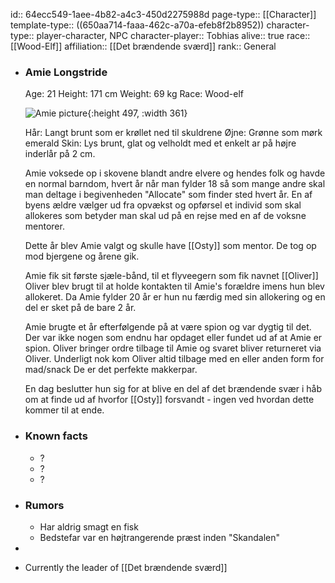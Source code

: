 id:: 64ecc549-1aee-4b82-a4c3-450d2275988d
page-type:: [[Character]]
template-type:: ((650aa714-faaa-462c-a70a-efeb8f2b8952))
character-type:: player-character, NPC
character-player:: Tobhias
alive:: true
race:: [[Wood-Elf]]
affiliation:: [[Det brændende sværd]]
rank:: General

- ### Amie Longstride
  
  Age: 21
  Height: 171 cm
  Weight: 69 kg
  Race: Wood-elf
  
  ![Amie picture](https://cdn.discordapp.com/attachments/1030158179310506095/1035425841728983130/Elf.jpg){:height 497, :width 361}
  
  Hår: Langt brunt som er krøllet ned til skuldrene
  Øjne: Grønne som mørk emerald
  Skin: Lys brunt, glat og velholdt med et enkelt ar på højre inderlår på 2 cm.
  
  Amie voksede op i skovene blandt andre elvere og hendes folk og havde en normal barndom, hvert år når man fylder 18 så som mange andre skal man deltage i begivenheden "Allocate" som finder sted hvert år.
  En af byens ældre vælger ud fra opvækst og opførsel et individ som skal allokeres som betyder man skal ud på en rejse med en af de voksne mentorer.
  
  Dette år blev Amie valgt og skulle have [[Osty]] som mentor.
  De tog op mod bjergene og årene gik.
  
  Amie fik sit første sjæle-bånd, til et flyveegern som fik navnet [[Oliver]] 
  Oliver blev brugt til at holde kontakten til Amie's forældre imens hun blev allokeret.
  Da Amie fylder 20 år er hun nu færdig med sin allokering og en del er sket på de bare 2 år.
  
  Amie brugte et år efterfølgende på at være spion og var dygtig til det.
  Der var ikke nogen som endnu har opdaget eller fundet ud af at Amie er spion.
  Oliver bringer ordre tilbage til Amie og svaret bliver returneret via Oliver. Underligt nok kom Oliver altid tilbage med en eller anden form for mad/snack
  De er det perfekte makkerpar.
  
  En dag beslutter hun sig for at blive en del af det brændende svær i håb om at finde ud af hvorfor [[Osty]] forsvandt - ingen ved hvordan dette kommer til at ende.
- ### Known facts
	- ?
	- ?
	- ?
- ### Rumors
	- Har aldrig smagt en fisk
	- Bedstefar var en højtrangerende præst inden "Skandalen"
-
- Currently the leader of [[Det brændende sværd]]